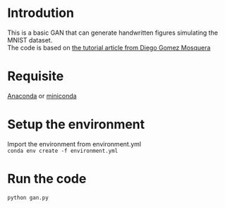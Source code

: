 # Introdution
This is a basic GAN that can generate handwritten figures simulating the MNIST dataset.  
The code is based on [the tutorial article from Diego Gomez Mosquera](https://medium.com/ai-society/gans-from-scratch-1-a-deep-introduction-with-code-in-pytorch-and-tensorflow-cb03cdcdba0f)

# Requisite
[Anaconda](https://www.anaconda.com/) or [miniconda](https://docs.conda.io/en/latest/miniconda.html)

# Setup the environment
Import the environment from environment.yml  
`conda env create -f environment.yml`

# Run the code
`python gan.py`
